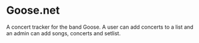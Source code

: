 # Goose.net
A concert tracker for the band Goose. A user can add concerts to a list and an admin can add songs, concerts and setlist.
